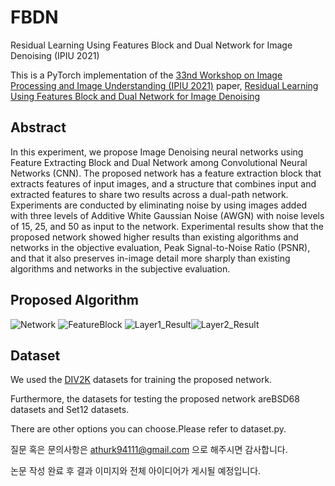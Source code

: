 # FBDN
Residual Learning Using Features Block and Dual Network for Image Denoising (IPIU 2021)

This is a PyTorch implementation of the [33nd Workshop on Image Processing and Image Understanding (IPIU 2021)](http://www.ipiu.or.kr/2021/index.php) paper, [Residual Learning Using Features Block and Dual Network for Image Denoising](https://github.com/YeobKim/FBDN/blob/main/Residual%20Learning%20Using%20Features%20Block%20and%20Dual%20Network%20for%20Image%20Denoising%20(IPIU%202021).pdf)

## Abstract
In this experiment, we propose Image Denoising neural networks using Feature Extracting Block and Dual Network among Convolutional Neural Networks (CNN). The proposed network has a feature extraction block that extracts features of input images, and a structure that combines input and extracted features to share two results across a dual-path network. Experiments are conducted by eliminating noise by using images added with three levels of Additive White Gaussian Noise (AWGN) with noise levels of 15, 25, and 50 as input to the network. Experimental results show that the proposed network showed higher results than existing algorithms and networks in the objective evaluation, Peak Signal-to-Noise Ratio (PSNR), and that it also preserves in-image detail more sharply than existing algorithms and networks in the subjective evaluation.

## Proposed Algorithm
![Network](https://user-images.githubusercontent.com/59470033/104935503-ae856b80-59ee-11eb-8b5d-b55fa56e6b63.png)
![FeatureBlock](https://user-images.githubusercontent.com/59470033/104937381-0a50f400-59f1-11eb-9ff0-3f012800e8f5.png)
![Layer1_Result](https://user-images.githubusercontent.com/59470033/104937387-0d4be480-59f1-11eb-982c-f443e82c7b42.png)![Layer2_Result](https://user-images.githubusercontent.com/59470033/104937397-0f15a800-59f1-11eb-9aff-3e426bf89d03.png)

## Dataset
We used the [DIV2K](https://data.vision.ee.ethz.ch/cvl/DIV2K/) datasets for training the proposed network.

Furthermore, the datasets for testing the proposed network areBSD68 datasets and Set12 datasets.

There are other options you can choose.Please refer to dataset.py.

질문 혹은 문의사항은 athurk94111@gmail.com 으로 해주시면 감사합니다.

논문 작성 완료 후 결과 이미지와 전체 아이디어가 게시될 예정입니다.
